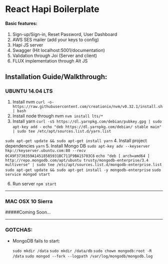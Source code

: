 # React Hapi Boilerplate

#### Basic features:
1. Sign-up/Sign-in, Reset Password, User Dashboard
2. AWS SES mailer (add your keys to config)
3. Hapi JS server
4. Swagger (Hit localhost:5001/documentation)
5. Validation through Joi (Server and client)
6. FLUX implementation through Alt JS


## Installation Guide/Walkthrough:

### UBUNTU 14.04 LTS

1. Install nvm 
  `curl -o- https://raw.githubusercontent.com/creationix/nvm/v0.32.1/install.sh | bash` 
2. Install node through nvm
  `nvm install lts/*`
3. Install yarn
  `curl -sS https://dl.yarnpkg.com/debian/pubkey.gpg | sudo apt-key add -` 
   `echo "deb https://dl.yarnpkg.com/debian/ stable main" | sudo tee /etc/apt/sources.list.d/yarn.list`

  `sudo apt-get update && sudo apt-get install yarn`
4. Install project dependencies
  `yarn`
5. Install Mongo DB
  `sudo apt-key adv --keyserver hkp://keyserver.ubuntu.com:80 --recv 0C49F3730359A14518585931BC711F9BA15703C6`
  `echo "deb [ arch=amd64 ] http://repo.mongodb.com/apt/ubuntu trusty/mongodb-enterprise/3.4 multiverse" | sudo tee /etc/apt/sources.list.d/mongodb-enterprise.list`
  `sudo apt-get update && sudo apt-get install -y mongodb-enterprise`
  `sudo service mongod start`
    
6. Run server
  `npm start`
  
  ---
  
### MAC OSX 10 Sierra

  #####Coming Soon...

  ---
    
### GOTCHAS:
  
  * MongoDB fails to start:
      
    `sudo mkdir /data`
    `sudo mkdir /data/db`
    `sudo chown mongodb:root -R /data`
    `sudo mongod --fork --logpath /var/log/mongodb/mongodb.log`
